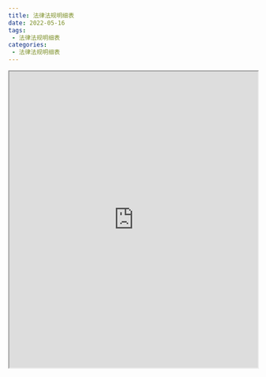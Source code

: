 ```yaml
---
title: 法律法规明细表
date: 2022-05-16
tags:
 - 法律法规明细表
categories:
 - 法律法规明细表
---
```




<iframe src="https://wanli.yourtools.icu/pdf/web/viewer.html?file=https://vkceyugu.cdn.bspapp.com/VKCEYUGU-70d376b2-8c13-4496-a61e-94013c96172a/e11a48c8-a5d8-4375-bb10-7304df468ce1.pdf" width="100%" height="600px"></iframe>
